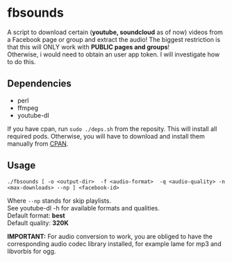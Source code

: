 fbsounds
========

A script to download certain (**youtube, soundcloud** as of now) videos from a Facebook page or group and extract the audio! 
The biggest restriction is that this will ONLY work with **PUBLIC pages and groups**!  
Otherwise, i would need to obtain an user app token. I will investigate how to do this.

## Dependencies  
- perl  
- ffmpeg  
- youtube-dl

If you have cpan, run `sudo ./deps.sh` from the reposity. This will install all required pods. Otherwise, you will have to download and install them manually from [CPAN](https://www.cpan.org).

## Usage  

`./fbsounds [ -o <output-dir>  -f <audio-format>  -q <audio-quality> -n <max-downloads> --np ] <facebook-id>`  
  
Where `--np` stands for skip playlists.  
See youtube-dl -h for available formats and qualities.  
Default format:  **best**  
Default quality: **320K**  

**IMPORTANT:** For audio conversion to work, you are obliged to have the corresponding audio codec library installed, for example lame for mp3 and libvorbis for ogg.  
